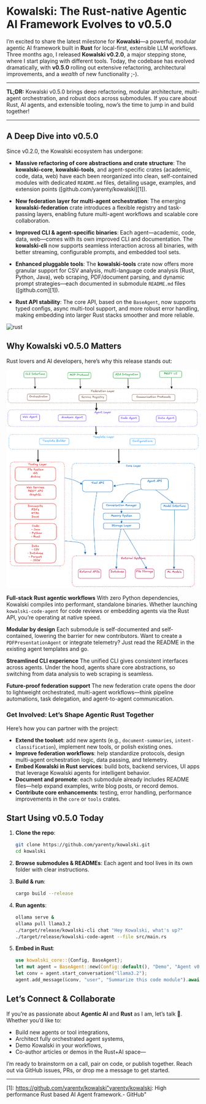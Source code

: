 # Kowalski: The Rust-native Agentic AI Framework Evolves to v0.5.0

I’m excited to share the latest milestone for **Kowalski**—a powerful, modular agentic AI framework built in **Rust** for local-first, extensible LLM workflows. Three months ago, I released **Kowalski v0.2.0**, a major stepping stone, where I start playing with different tools. Today, the codebase has evolved dramatically, with **v0.5.0** rolling out extensive refactoring, architectural improvements, and a _wealth_ of new functionality ;-).



---

**TL;DR:** Kowalski v0.5.0 brings deep refactoring, modular architecture, multi-agent orchestration, and robust docs across submodules. If you care about Rust, AI agents, and extensible tooling, now’s the time to jump in and build together!

---


## A Deep Dive into v0.5.0

Since v0.2.0, the Kowalski ecosystem has undergone:

* **Massive refactoring of core abstractions and crate structure**:
  The **kowalski-core**, **kowalski-tools**, and agent-specific crates (academic, code, data, web) have each been reorganized into clean, self-contained modules with dedicated `README.md` files, detailing usage, examples, and extension points ([github.com/yarenty/kowalski][1]).

* **New federation layer for multi-agent orchestration**:
  The emerging **kowalski-federation** crate introduces a flexible registry and task-passing layers, enabling future multi-agent workflows and scalable core collaboration.

* **Improved CLI & agent-specific binaries**:
  Each agent—academic, code, data, web—comes with its own improved CLI and documentation. The **kowalski-cli** now supports seamless interaction across all binaries, with better streaming, configurable prompts, and embedded tool sets.

* **Enhanced pluggable tools**:
  The **kowalski-tools** crate now offers more granular support for CSV analysis, multi-language code analysis (Rust, Python, Java), web scraping, PDF/document parsing, and dynamic prompt strategies—each documented in submodule `README.md` files ([github.com][1]).

* **Rust API stability**:
  The core API, based on the `BaseAgent`, now supports typed configs, async multi-tool support, and more robust error handling, making embedding into larger Rust stacks smoother and more reliable.
  
![rust](https://www.rust-lang.org/static/images/rust-logo-blk.svg)


## Why Kowalski v0.5.0 Matters

Rust lovers and AI developers, here’s why this release stands out:

![architecture](img/architecture_v01.png)



**Full-stack Rust agentic workflows**
With zero Python dependencies, Kowalski compiles into performant, standalone binaries. Whether launching `kowalski-code-agent` for code reviews or embedding agents via the Rust API, you’re operating at native speed.

**Modular by design**
Each submodule is self-documented and self-contained, lowering the barrier for new contributors. Want to create a `PDFPresentationAgent` or integrate telemetry? Just read the README in the existing agent templates and go.

**Streamlined CLI experience**
The unified CLI gives consistent interfaces across agents. Under the hood, agents share core abstractions, so switching from data analysis to web scraping is seamless.

**Future-proof federation support**
The new federation crate opens the door to lightweight orchestrated, multi-agent workflows—think pipeline automations, task delegation, and agent-to-agent communication.

### Get Involved: Let’s Shape Agentic Rust Together

Here’s how you can partner with the project:

* **Extend the toolset**: add new agents (e.g., `document-summaries`, `intent-classification`), implement new tools, or polish existing ones.
* **Improve federation workflows**: help standardize protocols, design multi-agent orchestration logic, data passing, and telemetry.
* **Embed Kowalski in Rust services**: build bots, backend services, UI apps that leverage Kowalski agents for intelligent behavior.
* **Document and promote**: each submodule already includes README files—help expand examples, write blog posts, or record demos.
* **Contribute core enhancements**: testing, error handling, performance improvements in the `core` or `tools` crates.

## Start Using v0.5.0 Today

1. **Clone the repo**:

   ```bash
   git clone https://github.com/yarenty/kowalski.git
   cd kowalski
   ```
2. **Browse submodules & READMEs**: Each agent and tool lives in its own folder with clear instructions.
3. **Build & run**:

   ```bash
   cargo build --release
   ```
4. **Run agents**:

   ```bash
   ollama serve &
   ollama pull llama3.2
   ./target/release/kowalski-cli chat "Hey Kowalski, what's up?"
   ./target/release/kowalski-code-agent --file src/main.rs
   ```
5. **Embed in Rust**:

   ```rust
   use kowalski_core::{Config, BaseAgent};
   let mut agent = BaseAgent::new(Config::default(), "Demo", "Agent v0.5.0").await?;
   let conv = agent.start_conversation("llama3.2");
   agent.add_message(&conv, "user", "Summarize this code module").await?;
   ```

## Let’s Connect & Collaborate

If you’re as passionate about **Agentic AI** and **Rust** as I am, let’s talk 🚀. Whether you’d like to:

* Build new agents or tool integrations,
* Architect fully orchestrated agent systems,
* Demo Kowalski in your workflows,
* Co-author articles or demos in the Rust+AI space—

I’m ready to brainstorm on a call, pair on code, or publish together. Reach out via GitHub issues, PRs, or drop me a message to get started.

---

[1]: https://github.com/yarenty/kowalski"yarenty/kowalski: High performance Rust based AI Agent framework.- GitHub"
